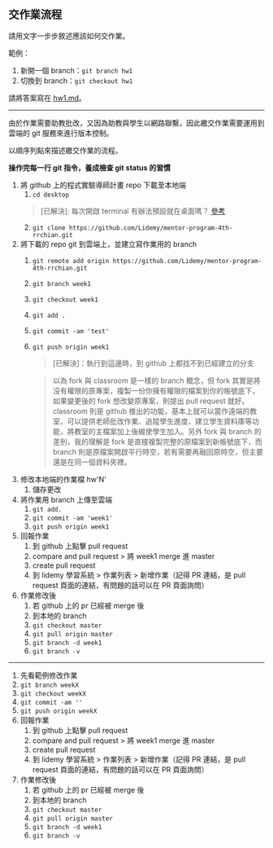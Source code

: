 ## 交作業流程

請用文字一步步敘述應該如何交作業。

範例：

1. 新開一個 branch：`git branch hw1`
2. 切換到 branch：`git checkout hw1`

請將答案寫在 [hw1.md](hw1.md)。

---

由於作業需要助教批改，又因為助教與學生以網路聯繫，因此繳交作業需要運用到雲端的 git 服務來進行版本控制。

以順序列點來描述繳交作業的流程。

**操作完每一行 git 指令，養成檢查 git status 的習慣**

1. 將 github 上的程式實驗導師計畫 repo 下載至本地端
    1. ``cd desktop`` 
    > [已解決]: 每次開啟 terminal 有辦法預設就在桌面嗎？ [參考](https://www.goston.net/2013/11/19/4381/)
    2. ``git clone https://github.com/Lidemy/mentor-program-4th-rrchian.git``
2. 將下載的 repo git 到雲端上，並建立寫作業用的 branch
    1. ``git remote add origin https://github.com/Lidemy/mentor-program-4th-rrchian.git``
    2. ``git branch week1``
    3. ``git checkout week1``
    4. ``git add .``
    5. ``git commit -am 'test'``
    6. ``git push origin week1 ``
        > [已解決]：執行到這邊時，到 github 上都找不到已經建立的分支  
        
        > 以為 fork 與 classroom 是一樣的 branch 概念，但 fork 其實是將沒有權限的原專案，複製一份你擁有權限的檔案到你的帳號底下，如果變更後的 fork 想改變原專案，則提出 pull request 就好。classroom 則是 github 推出的功能，基本上就可以當作遠端的教室，可以提供老師批改作業、追蹤學生進度、建立學生資料庫等功能，將教室的主檔案加上後綴使學生加入。另外 fork 與 branch 的差別，我的理解是 fork 是直接複製完整的原檔案到新帳號底下，而 branch 則是原檔案開啟平行時空，若有需要再融回原時空，但主要還是在同一個資料夾裡。
3. 修改本地端的作業檔 hw'N'
    1. 儲存更改
4. 將作業用 branch 上傳至雲端
    1. ``git add.``
    2. ``git commit -am 'week1'``
    3. ``git push origin week1``
5. 回報作業
    1. 到 github 上點擊 pull request
    2. compare and pull request > 將 week1 merge 進 master
    3. create pull request
    4. 到 lidemy 學習系統 > 作業列表 > 新增作業（記得 PR 連結，是 pull request 頁面的連結，有問題的話可以在 PR 頁面詢問） 
6. 作業修改後
    1. 若 github 上的 pr 已經被 merge 後
    2. 到本地的 branch
    3. ``git checkout master``
    4. ``git pull origin master``
    5. ``git branch -d week1``
    6. ``git branch -v ``

----

1. 先看範例修改作業
2. ``git branch weekX``
3. ``git checkout weekX``
4. ``git commit -am ''``
5. ``git push origin weekX ``
6. 回報作業
    1. 到 github 上點擊 pull request
    2. compare and pull request > 將 week1 merge 進 master
    3. create pull request
    4. 到 lidemy 學習系統 > 作業列表 > 新增作業（記得 PR 連結，是 pull request 頁面的連結，有問題的話可以在 PR 頁面詢問） 
7. 作業修改後
    1. 若 github 上的 pr 已經被 merge 後
    2. 到本地的 branch
    3. ``git checkout master``
    4. ``git pull origin master``
    5. ``git branch -d week1``
    6. ``git branch -v ``

